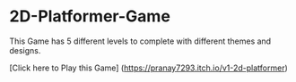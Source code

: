 # 2D-Platformer-Game

This Game has 5 different levels to complete with different themes and designs. 

[Click here to Play this Game] (https://pranay7293.itch.io/v1-2d-platformer)
